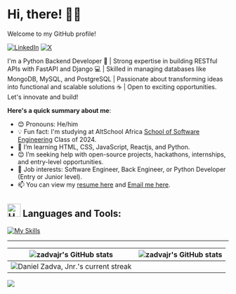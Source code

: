 # Hi, there! 👋🏾
Welcome to my GitHub profile!

[![LinkedIn](https://img.shields.io/badge/-LinkedIn-blue?style=for-the-badge&logo=linkedin&logoColor=white)](https://www.linkedin.com/in/zadva/)
[![X](https://img.shields.io/badge/-zadva-000000?style=for-the-badge&logo=x&logoColor=white)](https://x.com/zad_va)

I'm a Python Backend Developer 🐍 | Strong expertise in building RESTful APIs with FastAPI and Django 💻 | Skilled in managing databases like MongoDB, MySQL, and PostgreSQL  | Passionate about transforming ideas into functional and scalable solutions ☕ | Open to exciting opportunities. Let's innovate and build!

**Here's a quick summary about me**:

- 😊 Pronouns: He/him
- 💡 Fun fact: I'm studying at AltSchool Africa [School of Software Engineering](https://altschoolafrica.com/schools/engineering) Class of 2024.
- 🌱 I’m learning HTML, CSS, JavaScript, Reactjs, and Python.
- 😊 I’m seeking help with open-source projects, hackathons, internships, and entry-level opportunities.
- 💼 Job interests: Software Engineer, Back Engineer, or Python Developer (Entry or Junior level).
- 📫 You can view my [resume here](https://zadvajr.github.io/web-based-resume/) and [Email me here](mailto:danielzadva@gmail.com).

## <img src="https://raw.githubusercontent.com/Tarikul-Islam-Anik/Animated-Fluent-Emojis/master/Emojis/Objects/Hammer%20and%20Wrench.png" alt="Hammer and Wrench" width="30" height="30" /> **Languages and Tools:**  
[![My Skills](https://skillicons.dev/icons?i=html,css,js,bootstrap,tailwind,django,fastapi,sqlite,mongodb,postgresql,firebase,md,git,github,vscode,stackoverflow&perline=16)](#)

---

| <img align="center" src="https://github-readme-stats.vercel.app/api?username=zadvajr&show_icons=true&include_all_commits=true&hide_border=true" alt="zadvajr's GitHub stats" /> | <img align="center" src="https://github-readme-stats.vercel.app/api/top-langs/?username=zadvajr&langs_count=8&layout=compact&hide_border=true" alt="zadvajr's GitHub stats" /> |
| ------------- | ------------- |
| ![Daniel Zadva, Jnr.'s current streak](https://streak-stats.demolab.com/?user=zadvajr&count_private=true&theme=white-blue&title_color=blue)  |

<img src="https://capsule-render.vercel.app/api?type=waving&color=gradient&height=100&section=footer"/>
